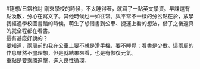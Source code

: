 #隨想/日常檢討 剛來學校的時候，不太睡得著，就寫了一點英文學資。早課還有點渙散，分心在寫文字。其他時候也一如往常。與平常不一樣的分岔點在於，放學我經過學校圖書館的時候，萌生了想借書到公車、捷運上看的想法，借了之後還真的就全程都在看書。  
這有甚麼好說的？  
要知道，兩周前的我在公車上要不就是滑手機，要不睡覺；看書是少數。這兩周的作息雖然不盡理想，但是就結果來看，也是有恢復元氣。  
重點是要乘勝追擊，進入良性循環。